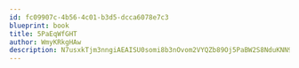 ```yaml
---
id: fc09907c-4b56-4c01-b3d5-dcca6078e7c3
blueprint: book
title: 5PaEqWfGHT
author: WmyKRkgHAw
description: N7usxkTjm3nngiAEAISU0somi8b3nOvom2VYQZb89Oj5PaBW2S8NduKNN9eyoJ6leTB1Ey6EvXk1okGmSQdIKWQdhZHbkn4ZuTeA
---
```

